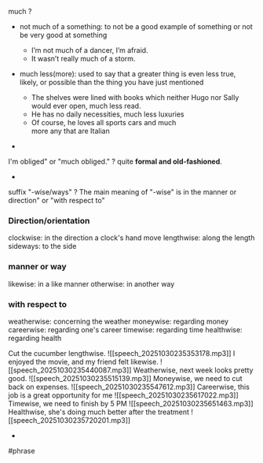 much
?
- not much of a something: to not be a good example of something or not be very good at something
	- I’m not much of a dancer, I’m afraid.
	- It wasn’t really much of a storm.

- much less(more): used to say that a greater thing is even less true, likely, or possible than the thing you have just mentioned
	- The shelves were lined with books which neither Hugo nor Sally would ever open, much less read.
	- He has no daily necessities, much less luxuries
	- Of course, he loves all sports cars and much more any that are Italian
<!--SR:!2025-11-19,24,250-->
-

I'm obliged" or "much obliged."
?
quite **formal and old-fashioned**.
<!--SR:!2025-11-14,19,250-->
-

suffix "-wise/ways"
?
The main meaning of "-wise" is in the manner or direction" or "with respect to"

### Direction/orientation
clockwise: in the direction a clock's hand move
lengthwise: along the length
sideways: to the side

### manner or way
likewise: in a like manner
otherwise: in another way

### with respect to
weatherwise: concerning the weather
moneywise: regarding money
careerwise: regarding one's career
timewise: regarding time
healthwise: regarding health

Cut the cucumber lengthwise. ![[speech_20251030235353178.mp3]]
I enjoyed the movie, and my friend felt likewise. ![[speech_20251030235440087.mp3]]
Weatherwise, next week looks pretty good. ![[speech_20251030235515139.mp3]]
Moneywise, we need to cut back on expenses. ![[speech_20251030235547612.mp3]]
Careerwise, this job is a great opportunity for me ![[speech_20251030235617022.mp3]]
Timewise, we need to finish by 5 PM ![[speech_20251030235651463.mp3]]
Healthwise, she's doing much better after the treatment ![[speech_20251030235720201.mp3]]
<!--SR:!2025-11-03,3,250-->
-

#phrase 